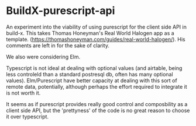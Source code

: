 # BuildX-purescript-api

An experiment into the viability of using purescript for the client side API in build-x. This takes Thomas Honeyman's Real World Halogen app as
a template. (https://thomashoneyman.com/guides/real-world-halogen/). His comments are left in for the sake of clarity.

We also were considering Elm.

Typescript is not ideal at dealing with optional values (and airtable, being less controleld than a standard postresql db, often has many optional values). 
Elm/Purescript have better capacity at dealing with this sort of remote data, potentially, although perhaps the effort required to integrate it is not worth it.

It seems as if purescript provides really good control and composbility as a client side API, but the 'prettyness' of the code is no great reason to choose
it over typescript. 
